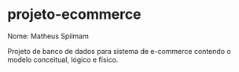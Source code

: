 # projeto-ecommerce





Nome: Matheus Spilmam



Projeto de banco de dados para sistema de e-commerce contendo o modelo conceitual, lógico e físico.

